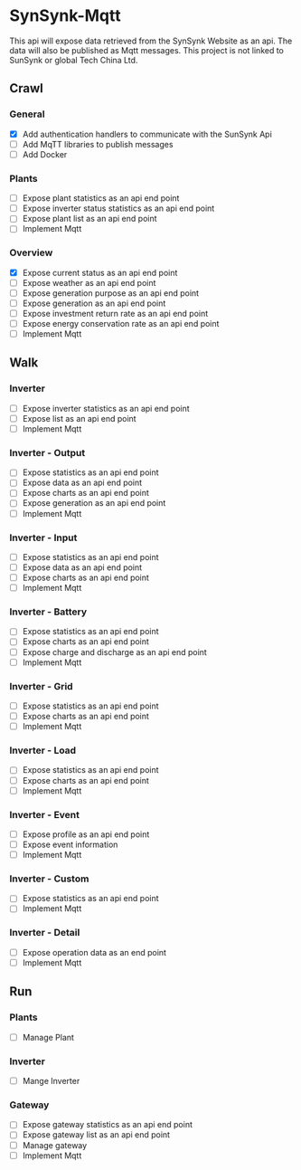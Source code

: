 # SynSynk-Mqtt
This api will expose data retrieved from the SynSynk Website as an api. The data will also be published as Mqtt messages. This project is not linked to SunSynk or global Tech China Ltd.
## Crawl
### General
- [x] Add authentication handlers to communicate with the SunSynk Api
- [ ] Add MqTT libraries to publish messages 
- [ ] Add Docker 
### Plants 
- [ ] Expose plant statistics as an api end point
- [ ] Expose inverter status statistics as an api end point
- [ ] Expose plant list as an api end point 
- [ ] Implement Mqtt 
### Overview 
- [x] Expose current status as an api end point
- [ ] Expose weather as an api end point 
- [ ] Expose generation purpose as an api end point
- [ ] Expose generation as an api end point 
- [ ] Expose investment return rate as an api end point 
- [ ] Expose energy conservation rate as an api end point 
- [ ] Implement Mqtt 
## Walk
### Inverter 
- [ ] Expose inverter statistics as an api end point
- [ ] Expose list as an api end point
- [ ] Implement Mqtt 
### Inverter - Output 
- [ ] Expose statistics as an api end point
- [ ] Expose data as an api end point 
- [ ] Expose charts as an api end point 
- [ ] Expose generation as an api end point 
- [ ] Implement Mqtt 
### Inverter - Input
- [ ] Expose statistics as an api end point
- [ ] Expose data as an api end point 
- [ ] Expose charts as an api end point
- [ ] Implement Mqtt 
### Inverter - Battery
- [ ] Expose statistics as an api end point
- [ ] Expose charts as an api end point
- [ ] Expose charge and discharge as an api end point 
- [ ] Implement Mqtt 
### Inverter - Grid
- [ ] Expose statistics as an api end point
- [ ] Expose charts as an api end point
- [ ] Implement Mqtt 
### Inverter - Load 
- [ ] Expose statistics as an api end point
- [ ] Expose charts as an api end point
- [ ] Implement Mqtt 
### Inverter - Event 
- [ ] Expose profile as an api end point
- [ ] Expose event information 
- [ ] Implement Mqtt 
### Inverter - Custom 
- [ ] Expose statistics as an api end point
- [ ] Implement Mqtt 
### Inverter - Detail
- [ ] Expose operation data as an end point 
- [ ] Implement Mqtt 
## Run
### Plants 
- [ ] Manage Plant 
### Inverter 
- [ ] Mange Inverter 
### Gateway 
- [ ] Expose gateway statistics as an api end point 
- [ ] Expose gateway list as an api end point 
- [ ] Manage gateway 
- [ ] Implement Mqtt 